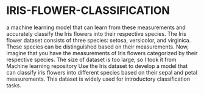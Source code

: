 # IRIS-FLOWER-CLASSIFICATION
a machine learning model that can learn from these measurements and accurately classify the Iris flowers into their respective species.
The Iris flower dataset consists of three species: setosa, versicolor,
and virginica. These species can be distinguished based on their
measurements. Now, imagine that you have the measurements
of Iris flowers categorized by their respective species. 
The size of dataset is too large, so I took it from Machine learning repository
Use the Iris dataset to develop a model that can classify iris
flowers into different species based on their sepal and petal
measurements. This dataset is widely used for introductory
classification tasks.
